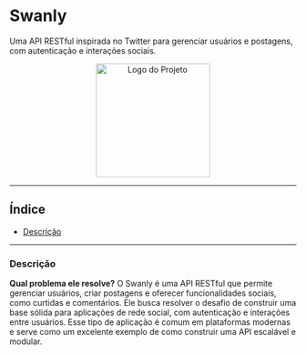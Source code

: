 # **Swanly**
Uma API RESTful inspirada no Twitter para gerenciar usuários e postagens, com autenticação e interações sociais.
<p align="center">
  <img src="./logo.png" alt="Logo do Projeto" width="200px">
</p>

---

## **Índice**

- [Descrição](#descrição)

---

### **Descrição**

**Qual problema ele resolve?** O Swanly é uma API RESTful que permite gerenciar usuários, criar postagens e oferecer funcionalidades sociais, como curtidas e comentários. Ele busca resolver o desafio de construir uma base sólida para aplicações de rede social, com autenticação e interações entre usuários. Esse tipo de aplicação é comum em plataformas modernas e serve como um excelente exemplo de como construir uma API escalável e modular.
